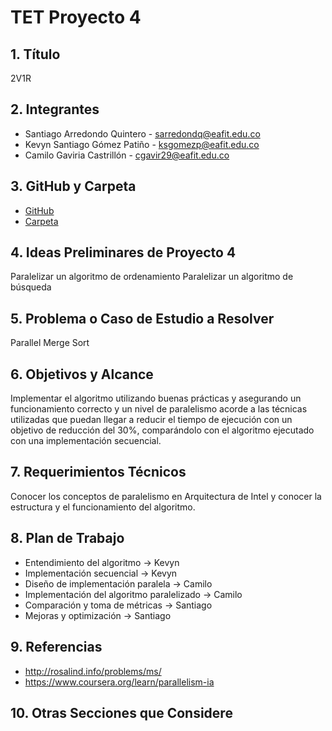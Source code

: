 # TET Proyecto 4

## 1. Título
2V1R

## 2. Integrantes
- Santiago Arredondo Quintero - sarredondq@eafit.edu.co 
- Kevyn Santiago Gómez Patiño - ksgomezp@eafit.edu.co 
- Camilo Gaviria Castrillón - cgavir29@eafit.edu.co 

## 3. GitHub y Carpeta
- [GitHub](https://github.com/cgavir29/TET-Proyecto-4)
- [Carpeta](https://drive.google.com/drive/folders/1piiqewvpliQUFRVZYRBsc58DWFiEK1KA?usp=sharing)

## 4. Ideas Preliminares de Proyecto 4
Paralelizar un algoritmo de ordenamiento
Paralelizar un algoritmo de búsqueda

## 5. Problema o Caso de Estudio a Resolver
Parallel Merge Sort

## 6. Objetivos y Alcance
Implementar el algoritmo utilizando buenas prácticas y asegurando un funcionamiento correcto y un nivel de paralelismo acorde a las técnicas utilizadas que puedan llegar a reducir el tiempo de ejecución con un objetivo de reducción del 30%, comparándolo con el algoritmo ejecutado con una implementación secuencial.

## 7. Requerimientos Técnicos
Conocer los conceptos de paralelismo en Arquitectura de Intel y conocer la estructura y el funcionamiento del algoritmo.

## 8. Plan de Trabajo
- Entendimiento del algoritmo -> Kevyn
- Implementación secuencial -> Kevyn
- Diseño de implementación paralela -> Camilo
- Implementación del algoritmo paralelizado -> Camilo
- Comparación y toma de métricas -> Santiago
- Mejoras y optimización -> Santiago

## 9. Referencias
- http://rosalind.info/problems/ms/
- https://www.coursera.org/learn/parallelism-ia

## 10. Otras Secciones que Considere

